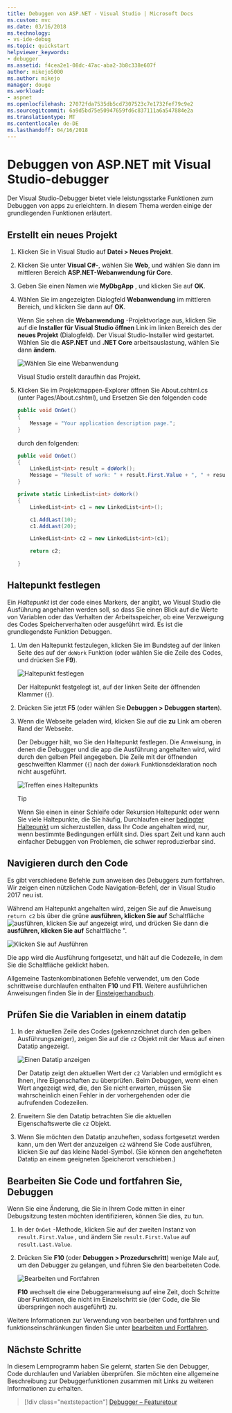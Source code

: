 ```yaml
---
title: Debuggen von ASP.NET - Visual Studio | Microsoft Docs
ms.custom: mvc
ms.date: 03/16/2018
ms.technology:
- vs-ide-debug
ms.topic: quickstart
helpviewer_keywords:
- debugger
ms.assetid: f4cea2e1-08dc-47ac-aba2-3b8c338e607f
author: mikejo5000
ms.author: mikejo
manager: douge
ms.workload:
- aspnet
ms.openlocfilehash: 27072fda7535db5cd7307523c7e1732fef79c9e2
ms.sourcegitcommit: 6a9d5bd75e50947659fd6c837111a6a547884e2a
ms.translationtype: MT
ms.contentlocale: de-DE
ms.lasthandoff: 04/16/2018
---
```

# <a name="debug-aspnet-with-the-visual-studio-debugger"></a>Debuggen von ASP.NET mit Visual Studio-debugger

Der Visual Studio-Debugger bietet viele leistungsstarke Funktionen zum Debuggen von apps zu erleichtern. In diesem Thema werden einige der grundlegenden Funktionen erläutert.

## <a name="create-a-new-project"></a>Erstellt ein neues Projekt 

1. Klicken Sie in Visual Studio auf **Datei > Neues Projekt**.

1. Klicken Sie unter **Visual C#-**, wählen Sie **Web**, und wählen Sie dann im mittleren Bereich **ASP.NET-Webanwendung für Core**.

1. Geben Sie einen Namen wie **MyDbgApp** , und klicken Sie auf **OK**.

1. Wählen Sie im angezeigten Dialogfeld **Webanwendung** im mittleren Bereich, und klicken Sie dann auf **OK**.

     Wenn Sie sehen die **Webanwendung** -Projektvorlage aus, klicken Sie auf die **Installer für Visual Studio öffnen** Link im linken Bereich des der **neues Projekt** (Dialogfeld). Der Visual Studio-Installer wird gestartet. Wählen Sie die **ASP.NET** und **.NET Core** arbeitsauslastung, wählen Sie dann **ändern**.

    ![Wählen Sie eine Webanwendung](../debugger/media/dbg-qs-aspnet-choose-web-app.png)

    Visual Studio erstellt daraufhin das Projekt.

1. Klicken Sie im Projektmappen-Explorer öffnen Sie About.cshtml.cs (unter Pages/About.cshtml), und Ersetzen Sie den folgenden code

    ```c#
    public void OnGet()
    {
        Message = "Your application description page.";
    }
    ```

    durch den folgenden:

    ```c#
    public void OnGet()
    {
        LinkedList<int> result = doWork();
        Message = "Result of work: " + result.First.Value + ", " + result.First.Value;
    }

    private static LinkedList<int> doWork()
    {
        LinkedList<int> c1 = new LinkedList<int>();

        c1.AddLast(10);
        c1.AddLast(20);

        LinkedList<int> c2 = new LinkedList<int>(c1);

        return c2;

    }
    ```

## <a name="set-a-breakpoint"></a>Haltepunkt festlegen

Ein *Haltepunkt* ist der code eines Markers, der angibt, wo Visual Studio die Ausführung angehalten werden soll, so dass Sie einen Blick auf die Werte von Variablen oder das Verhalten der Arbeitsspeicher, ob eine Verzweigung des Codes Speicherverhalten oder ausgeführt wird. Es ist die grundlegendste Funktion Debuggen.

1. Um den Haltepunkt festzulegen, klicken Sie im Bundsteg auf der linken Seite des auf der `doWork` Funktion (oder wählen Sie die Zeile des Codes, und drücken Sie **F9**).

    ![Haltepunkt festlegen](../debugger/media/dbg-qs-set-breakpoint-aspnet.png)

    Der Haltepunkt festgelegt ist, auf der linken Seite der öffnenden Klammer (`{`).

1. Drücken Sie jetzt **F5** (oder wählen Sie **Debuggen > Debuggen starten**).

1. Wenn die Webseite geladen wird, klicken Sie auf die **zu** Link am oberen Rand der Webseite.

    Der Debugger hält, wo Sie den Haltepunkt festlegen. Die Anweisung, in denen die Debugger und die app die Ausführung angehalten wird, wird durch den gelben Pfeil angegeben. Die Zeile mit der öffnenden geschweiften Klammer (`{`) nach der `doWork` Funktionsdeklaration noch nicht ausgeführt.

    ![Treffen eines Haltepunkts](../debugger/media/dbg-qs-hit-breakpoint-aspnet.png)

    > [!TIP]
    > Wenn Sie einen in einer Schleife oder Rekursion Haltepunkt oder wenn Sie viele Haltepunkte, die Sie häufig, Durchlaufen einer [bedingter Haltepunkt](../debugger/using-breakpoints.md#BKMK_Specify_a_breakpoint_condition_using_a_code_expression) um sicherzustellen, dass Ihr Code angehalten wird, nur, wenn bestimmte Bedingungen erfüllt sind. Dies spart Zeit und kann auch einfacher Debuggen von Problemen, die schwer reproduzierbar sind.

## <a name="navigate-code"></a>Navigieren durch den Code

Es gibt verschiedene Befehle zum anweisen des Debuggers zum fortfahren. Wir zeigen einen nützlichen Code Navigation-Befehl, der in Visual Studio 2017 neu ist.

Während am Haltepunkt angehalten wird, zeigen Sie auf die Anweisung `return c2` bis über die grüne **ausführen, klicken Sie auf** Schaltfläche ![ausführen, klicken Sie auf](../debugger/media/dbg-tour-run-to-click.png) angezeigt wird, und drücken Sie dann die **ausführen, klicken Sie auf** Schaltfläche ".

![Klicken Sie auf Ausführen](../debugger/media/dbg-qs-run-to-click-aspnet.png)

Die app wird die Ausführung fortgesetzt, und hält auf die Codezeile, in dem Sie die Schaltfläche geklickt haben.

Allgemeine Tastenkombinationen Befehle verwendet, um den Code schrittweise durchlaufen enthalten **F10** und **F11**. Weitere ausführlichen Anweisungen finden Sie in der [Einsteigerhandbuch](../debugger/getting-started-with-the-debugger.md).

## <a name="inspect-variables-in-a-datatip"></a>Prüfen Sie die Variablen in einem datatip

1. In der aktuellen Zeile des Codes (gekennzeichnet durch den gelben Ausführungszeiger), zeigen Sie auf die `c2` Objekt mit der Maus auf einen Datatip angezeigt.

    ![Einen Datatip anzeigen](../debugger/media/dbg-qs-data-tip-aspnet.png)

    Der Datatip zeigt den aktuellen Wert der `c2` Variablen und ermöglicht es Ihnen, ihre Eigenschaften zu überprüfen. Beim Debuggen, wenn einen Wert angezeigt wird, die, den Sie nicht erwarten, müssen Sie wahrscheinlich einen Fehler in der vorhergehenden oder die aufrufenden Codezeilen. 

2. Erweitern Sie den Datatip betrachten Sie die aktuellen Eigenschaftswerte die `c2` Objekt.

3. Wenn Sie möchten den Datatip anzuheften, sodass fortgesetzt werden kann, um den Wert der anzuzeigen `c2` während Sie Code ausführen, klicken Sie auf das kleine Nadel-Symbol. (Sie können den angehefteten Datatip an einem geeigneten Speicherort verschieben.)

## <a name="edit-code-and-continue-debugging"></a>Bearbeiten Sie Code und fortfahren Sie, Debuggen

Wenn Sie eine Änderung, die Sie in Ihrem Code mitten in einer Debugsitzung testen möchten identifizieren, können Sie dies, zu tun.

1. In der `OnGet` -Methode, klicken Sie auf der zweiten Instanz von `result.First.Value` , und ändern Sie `result.First.Value` auf `result.Last.Value`.

1. Drücken Sie **F10** (oder **Debuggen > Prozedurschritt**) wenige Male auf, um den Debugger zu gelangen, und führen Sie den bearbeiteten Code.

    ![Bearbeiten und Fortfahren](../debugger/media/dbg-qs-edit-and-continue-aspnet.png "bearbeiten und fortfahren")

    **F10** wechselt die eine Debuggeranweisung auf eine Zeit, doch Schritte über Funktionen, die nicht im Einzelschritt sie (der Code, die Sie überspringen noch ausgeführt) zu.

Weitere Informationen zur Verwendung von bearbeiten und fortfahren und funktionseinschränkungen finden Sie unter [bearbeiten und Fortfahren](../debugger/edit-and-continue.md).

## <a name="next-steps"></a>Nächste Schritte

In diesem Lernprogramm haben Sie gelernt, starten Sie den Debugger, Code durchlaufen und Variablen überprüfen. Sie möchten eine allgemeine Beschreibung zur Debuggerfunktionen zusammen mit Links zu weiteren Informationen zu erhalten.

> [!div class="nextstepaction"]
> [Debugger – Featuretour](../debugger/debugger-feature-tour.md)
